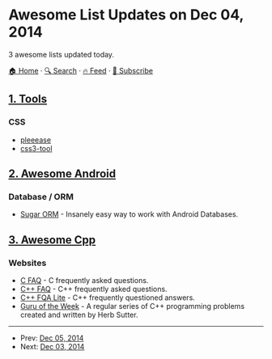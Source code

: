 # Awesome List Updates on Dec 04, 2014

3 awesome lists updated today.

[🏠 Home](/README.md) · [🔍 Search](https://test.trackawesomelist.com/search/) · [🔥 Feed](https://test.trackawesomelist.com/rss.xml) · [📮 Subscribe](https://trackawesomelist.us17.list-manage.com/subscribe?u=d2f0117aa829c83a63ec63c2f&id=36a103854c)



## [1. Tools](/content/lvwzhen/tools/README.md)

### CSS

*   [pleeease](http://pleeease.io/play/)
*   [css3-tool](http://isux.tencent.com/css3/tools.html)

## [2. Awesome Android](/content/JStumpp/awesome-android/README.md)

### Database / ORM

*   [Sugar ORM](http://satyan.github.io/sugar/) - Insanely easy way to work with Android Databases.

## [3. Awesome Cpp](/content/fffaraz/awesome-cpp/README.md)

### Websites

*   [C FAQ](http://c-faq.com/) - C frequently asked questions.
*   [C++ FAQ](http://www.parashift.com/c++-faq/) - C++ frequently asked questions.
*   [C++ FQA Lite](http://yosefk.com/c++fqa/) - C++ frequently questioned answers.
*   [Guru of the Week](http://www.gotw.ca/gotw/) - A regular series of C++ programming problems created and written by Herb Sutter.

---

- Prev: [Dec 05, 2014](/content/2014/12/05/README.md)
- Next: [Dec 03, 2014](/content/2014/12/03/README.md)